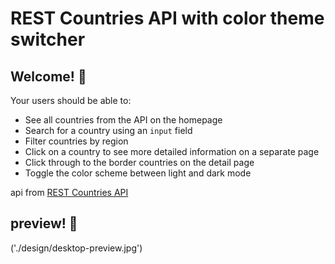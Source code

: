 # REST Countries API with color theme switcher


## Welcome! 👋


Your users should be able to:

- See all countries from the API on the homepage
- Search for a country using an `input` field
- Filter countries by region
- Click on a country to see more detailed information on a separate page
- Click through to the border countries on the detail page
- Toggle the color scheme between light and dark mode





 api from [REST Countries API](https://restcountries.com)


 ## preview! 👋
  ('./design/desktop-preview.jpg')